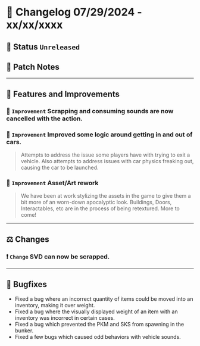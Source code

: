 # :bookmark_tabs:  Changelog 07/29/2024 - xx/xx/xxxx

## :red_circle: Status `Unreleased`
<!-- ## :green_circle: Status `Released` -->

## :speech_balloon: Patch Notes

________

## :loudspeaker: Features and Improvements

### :arrow_up_small: `Improvement` Scrapping and consuming sounds are now cancelled with the action.

### :arrow_up_small: `Improvement` Improved some logic around getting in and out of cars.
> Attempts to address the issue some players have with trying to exit a vehicle.
> Also attempts to address issues with car physics freaking out, causing the car to be launched.

### :arrow_up_small: `Improvement` Asset/Art rework
> We have been at work stylizing the assets in the game to give them a bit more of an worn-down apocalyptic look.
> Buildings, Doors, Interactables, etc are in the process of being retextured.
> More to come!

________

## :balance_scale: Changes

### :exclamation: `Change` SVD can now be scrapped.

________

## :bug: Bugfixes
- Fixed a bug where an incorrect quantity of items could be moved into an inventory, making it over weight.
- Fixed a bug where the visually displayed weight of an item with an inventory was incorrect in certain cases.
- Fixed a bug which prevented the PKM and SKS from spawning in the bunker.
- Fixed a few bugs which caused odd behaviors with vehicle sounds.
